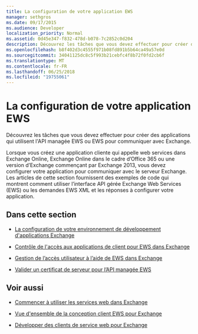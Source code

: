```yaml
---
title: La configuration de votre application EWS
manager: sethgros
ms.date: 09/17/2015
ms.audience: Developer
localization_priority: Normal
ms.assetid: 0d45e347-f832-478d-b078-7c2852c0d204
description: Découvrez les tâches que vous devez effectuer pour créer des applications qui utilisent l'API managée EWS ou EWS pour communiquer avec Exchange.
ms.openlocfilehash: b8f402d3c4555f971b08fd891b5b64ca49a57e0d
ms.sourcegitcommit: 34041125dc8c5f993b21cebfc4f8b72f0fd2cb6f
ms.translationtype: MT
ms.contentlocale: fr-FR
ms.lasthandoff: 06/25/2018
ms.locfileid: "19755061"
---
```

# <a name="setting-up-your-ews-application"></a>La configuration de votre application EWS

Découvrez les tâches que vous devez effectuer pour créer des applications qui utilisent l'API managée EWS ou EWS pour communiquer avec Exchange. 
  
Lorsque vous créez une application cliente qui appelle web services dans Exchange Online, Exchange Online dans le cadre d’Office 365 ou une version d’Exchange commençant par Exchange 2013, vous devez configurer votre application pour communiquer avec le serveur Exchange. Les articles de cette section fournissent des exemples de code qui montrent comment utiliser l’interface API gérée Exchange Web Services (EWS) ou les demandes EWS XML et les réponses à configurer votre application.
  
## <a name="in-this-section"></a>Dans cette section

- [La configuration de votre environnement de développement d'applications Exchange](setting-up-your-exchange-application-development-environment.md)
    
- [Contrôle de l'accès aux applications de client pour EWS dans Exchange](controlling-client-application-access-to-ews-in-exchange.md)
    
- [Gestion de l’accès utilisateur à l’aide de EWS dans Exchange](managing-user-access-by-using-ews-in-exchange.md)
    
- [Valider un certificat de serveur pour l’API managée EWS](how-to-validate-a-server-certificate-for-the-ews-managed-api.md)
    
## <a name="see-also"></a>Voir aussi


- [Commencer à utiliser les services web dans Exchange](start-using-web-services-in-exchange.md)
    
- [Vue d'ensemble de la conception client EWS pour Exchange](ews-client-design-overview-for-exchange.md)
    
- [Développer des clients de service web pour Exchange](develop-web-service-clients-for-exchange.md)
    

